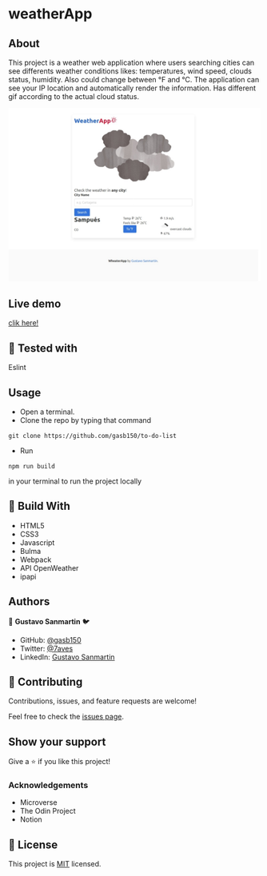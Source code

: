 # weatherApp

## About

This project is a weather web application where users searching cities can see differents weather conditions likes: temperatures, wind speed, clouds status, humidity. Also could change between °F and °C.
The application can see your IP location and automatically render the information.
Has different gif according to the actual cloud status.

![SCREENSHOT](./src/images/app_screenshot.png)

## Live demo

[clik here!](https://rawcdn.githack.com/gasb150/weatherApp/458fefbe84b6751aa7094da6159a5a983d6adac5/dist/index.html)

## 🔨 Tested with

Eslint

## Usage

- Open a terminal.
- Clone the repo by typing that command 
```
git clone https://github.com/gasb150/to-do-list
```
- Run 
```
npm run build
```
in your terminal to run the project locally

## 🔨 Build With

- HTML5
- CSS3
- Javascript
- Bulma
- Webpack
- API OpenWeather
- ipapi

## Authors


👤 **Gustavo Sanmartin** :bird:

- GitHub: [@gasb150](https://github.com/gasb150)
- Twitter: [@7aves](https://twitter.com/7aves)
- LinkedIn: [Gustavo Sanmartin](https://www.linkedin.com/in/gustavsanmartin/)

## 🤝 Contributing

Contributions, issues, and feature requests are welcome!

Feel free to check the [issues page](https://github.com/gasb150/weatherApp/issues).

## Show your support

Give a ⭐️ if you like this project!

### Acknowledgements

- Microverse
- The Odin Project
- Notion

## 📝 License

This project is [MIT](./LICENSE) licensed.
